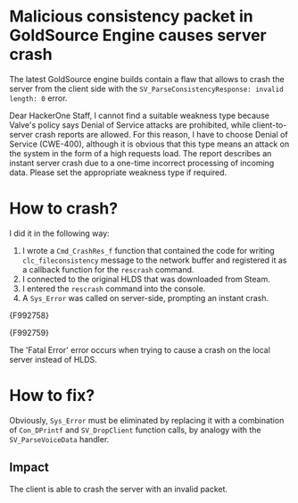 # Malicious consistency packet in GoldSource Engine causes server crash

The latest GoldSource engine builds contain a flaw that allows to crash the server from the client side with the `SV_ParseConsistencyResponse: invalid length: 0` error.

Dear HackerOne Staff, I cannot find a suitable weakness type because Valve's policy says Denial of Service attacks are prohibited, while client-to-server crash reports are allowed. For this reason, I have to choose Denial of Service (CWE-400), although it is obvious that this type means an attack on the system in the form of a high requests load. The report describes an instant server crash due to a one-time incorrect processing of incoming data. Please set the appropriate weakness type if required.

# How to crash?

I did it in the following way:

1. I wrote a `Cmd_CrashRes_f` function that contained the code for writing `clc_fileconsistency` message to the network buffer and registered it as a callback function for the `rescrash` command.
2. I connected to the original HLDS that was downloaded from Steam.
3. I entered the `rescrash` command into the console.
4. A `Sys_Error` was called on server-side, prompting an instant crash. 

{F992758}

{F992759}

The 'Fatal Error' error occurs when trying to cause a crash on the local server instead of HLDS.

# How to fix?

Obviously, `Sys_Error` must be eliminated by replacing it with a combination of `Con_DPrintf` and `SV_DropClient` function calls, by analogy with the `SV_ParseVoiceData` handler.

## Impact

The client is able to crash the server with an invalid packet.